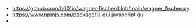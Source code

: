 - https://github.com/b001io/wagner-fischer/blob/main/wagner_fischer.py
- https://www.npmjs.com/package/lil-gui javascript gui
- 